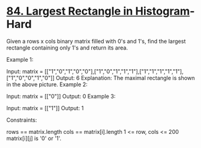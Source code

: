 
# [84. Largest Rectangle in Histogram](<../84. Largest Rectangle in Histogram/Solution.java>)-Hard

Given a rows x cols binary matrix filled with 0's and 1's, find the largest rectangle containing only 1's and return its area.

 

Example 1:


Input: matrix = [["1","0","1","0","0"],["1","0","1","1","1"],["1","1","1","1","1"],["1","0","0","1","0"]]
Output: 6
Explanation: The maximal rectangle is shown in the above picture.
Example 2:

Input: matrix = [["0"]]
Output: 0
Example 3:

Input: matrix = [["1"]]
Output: 1
 

Constraints:

rows == matrix.length
cols == matrix[i].length
1 <= row, cols <= 200
matrix[i][j] is '0' or '1'.